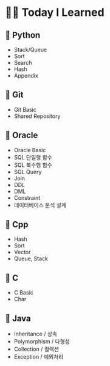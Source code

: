 # 👶🏻 Today I Learned



## 📕 Python

* Stack/Queue
* Sort
* Search
* Hash
* Appendix



## 📙 Git

* Git Basic
* Shared Repository



##  📒 Oracle

* Oracle Basic
* SQL 단일행 함수
* SQL 복수행 함수
* SQL Query
* Join
* DDL
* DML
* Constraint
* 데이터베이스 분석 설계



##  📗 Cpp
* Hash
* Sort
* Vector
* Queue, Stack



## 📘 C
* C Basic
* Char



## 📓 Java

* Inheritance / 상속
* Polymorphism / 다형성
* Collection / 컬렉션
* Exception / 예외처리





